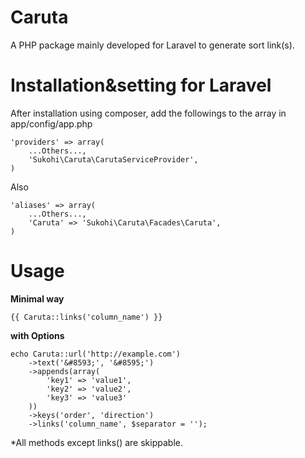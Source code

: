 Caruta
=====

A PHP package mainly developed for Laravel to generate sort link(s).

Installation&setting for Laravel
====

After installation using composer, add the followings to the array in  app/config/app.php

    'providers' => array(  
        ...Others...,  
        'Sukohi\Caruta\CarutaServiceProvider', 
    )

Also

    'aliases' => array(  
        ...Others...,  
        'Caruta' => 'Sukohi\Caruta\Facades\Caruta',
    )

Usage
====
**Minimal way**  
    
    {{ Caruta::links('column_name') }}

**with Options**

    echo Caruta::url('http://example.com')  
        ->text('&#8593;', '&#8595;')  
        ->appends(array(
			'key1' => 'value1',  
			'key2' => 'value2',  
			'key3' => 'value3'  
		))
		->keys('order', 'direction')
		->links('column_name', $separator = ''); 

*All methods except links() are skippable.